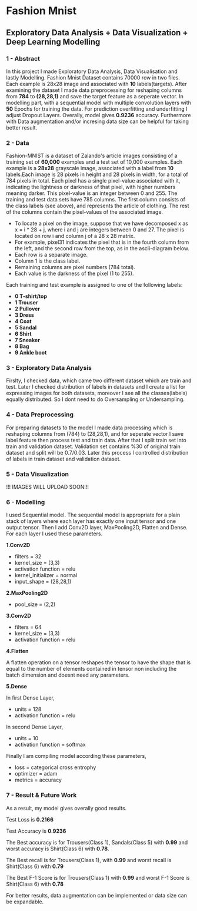 # Fashion Mnist 

## Exploratory Data Analysis + Data Visualization + Deep Learning Modelling 

### 1 - Abstract

In this project I made Exploratory Data Analysis, Data Visualisation and lastly Modelling. Fashion Mnist Dataset contains 70000 row in two files. Each example is 28x28 image and associated with __10__ labels(targets). After examining the dataset I made data preprocessing for reshaping columns from __784__ to __(28,28,1)__ and save the target feature as a seperate vector. In modelling part, with a sequential model with multiple convolution layers with __50__ Epochs for training the data. For prediction overfitting and underfitting I adjust Dropout Layers. Overally, model gives __0.9236__ accuracy. Furthermore with Data augmentation and/or incresing data size can be helpful for taking better result. 

### 2 - Data
Fashion-MNIST is a dataset of Zalando's article images consisting of a training set of __60,000__ examples and a test set of 10,000 examples. Each example is a __28x28__ grayscale image, associated with a label from __10__ labels.Each image is 28 pixels in height and 28 pixels in width, for a total of 784 pixels in total. Each pixel has a single pixel-value associated with it, indicating the lightness or darkness of that pixel, with higher numbers meaning darker. This pixel-value is an integer between 0 and 255. The training and test data sets have 785 columns. The first column consists of the class labels (see above), and represents the article of clothing. The rest of the columns contain the pixel-values of the associated image.

* To locate a pixel on the image, suppose that we have decomposed x as x = i * 28 + j, where i and j are integers between 0 and 27. The pixel is located on row i and column j of a 28 x 28 matrix.
* For example, pixel31 indicates the pixel that is in the fourth column from the left, and the second row from the top, as in the ascii-diagram below.
* Each row is a separate image.
* Column 1 is the class label.
* Remaining columns are pixel numbers (784 total).
* Each value is the darkness of the pixel (1 to 255).

Each training and test example is assigned to one of the following labels:

* __0 T-shirt/top__
* __1 Trouser__
* __2 Pullover__
* __3 Dress__
* __4 Coat__
* __5 Sandal__
* __6 Shirt__
* __7 Sneaker__
* __8 Bag__
* __9 Ankle boot__

### 3 - Exploratory Data Analysis

Firslty, I checked data, which came two different dataset which are train and test. Later I checked distribution of labels in datasets and I create a list for expressing images for both datasets, moreover I see all the classes(labels) equally distributed. So I dont need to do Oversampling or Undersampling. 

### 4 - Data Preprocessing

For preparing datasets to the model I made data processing which is reshaping columns from (784) to (28,28,1), and for seperate vector I save label feature then process test and train data. After that I split train set into train and validation dataset. Validation set contains %30 of original train dataset and split will be 0.7/0.03. Later this process I controlled distribution of labels in train dataset and validation dataset.

### 5 - Data Visualization

!!!  IMAGES WILL UPLOAD SOON!!!

### 6 - Modelling 

I used Sequential model. The sequential model is appropriate for a plain stack of layers where each layer has exactly one input tensor and one output tensor. Then I add Conv2D layer, MaxPooling2D, Flatten and Dense. For each layer I used these parameters.

__1.Conv2D__
* filters = 32
* kernel_size = (3,3)
* activation function = relu 
* kernel_initializer = normal
* input_shape = (28,28,1)

__2.MaxPooling2D__
* pool_size = (2,2)


__3.Conv2D__
* filters = 64
* kernel_size = (3,3)
* activation function = relu 

__4.Flatten__


A flatten operation on a tensor reshapes the tensor to have the shape that is equal to the number of elements contained in tensor non including the batch dimension and doesnt need any parameters.

__5.Dense__


In first Dense Layer,
* units = 128
* activation function = relu


In second Dense Layer,
* units = 10
* activation function = softmax

Finally I am compiling model according these parameters,

* loss = categorical cross entrophy
* optimizer = adam
* metrics = accuracy

### 7 - Result & Future Work

As a result, my model gives overally good results. 


Test Loss is __0.2166__


Test Accuracy is __0.9236__



The Best accuracy is for Trousers(Class 1), Sandals(Class 5) with __0.99__ and worst accuracy is Shirt(Class 6) with __0.78__.


The Best recall is for Trousers(Class 1), with __0.99__ and worst recall is Shirt(Class 6) with __0.79__


The Best F-1 Score is for Trousers(Class 1) with __0.99__ and worst F-1 Score is Shirt(Class 6) with __0.78__


For better results, data augmentation can be implemented or data size can be expandable. 

